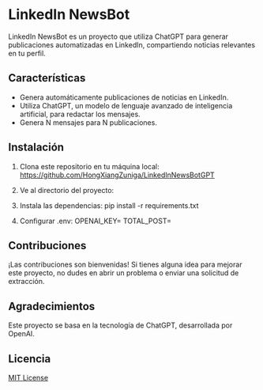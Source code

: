 # LinkedIn NewsBot

LinkedIn NewsBot es un proyecto que utiliza ChatGPT para generar publicaciones automatizadas en LinkedIn, compartiendo noticias relevantes en tu perfil.

## Características

- Genera automáticamente publicaciones de noticias en LinkedIn.
- Utiliza ChatGPT, un modelo de lenguaje avanzado de inteligencia artificial, para redactar los mensajes.
- Genera N mensajes para N publicaciones.

## Instalación

1. Clona este repositorio en tu máquina local: 
    https://github.com/HongXiangZuniga/LinkedInNewsBotGPT
2. Ve al directorio del proyecto:

3. Instala las dependencias:
    pip install -r requirements.txt

4. Configurar .env:
    OPENAI_KEY=
    TOTAL_POST=

## Contribuciones

¡Las contribuciones son bienvenidas! Si tienes alguna idea para mejorar este proyecto, no dudes en abrir un problema o enviar una solicitud de extracción.

## Agradecimientos

Este proyecto se basa en la tecnología de ChatGPT, desarrollada por OpenAI.

## Licencia

[MIT License](https://opensource.org/licenses/MIT)